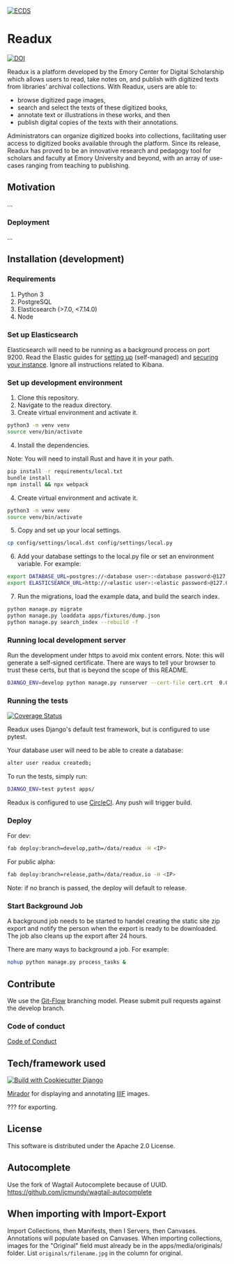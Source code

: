 [
![ECDS](https://circleci.com/gh/ecds/readux.svg?style=svg)
](<LINK>)

# Readux

[
![DOI](https://zenodo.org/badge/DOI/10.5281/zenodo.3572679.svg)
](https://doi.org/10.5281/zenodo.3572679)

Readux is a platform developed by the Emory Center for Digital Scholarship which allows users to read, take notes on, and publish with digitized texts from libraries’ archival collections. With Readux, users are able to:

- browse digitized page images,
- search and select the texts of these digitized books,
- annotate text or illustrations in these works, and then
- publish digital copies of the texts with their annotations.

Administrators can organize digitized books into collections, facilitating user access to digitized books available through the platform. Since its release, Readux has proved to be an innovative research and pedagogy tool for scholars and faculty at Emory University and beyond, with an array of use-cases ranging from teaching to publishing.

## Motivation

...

### Deployment

...

## Installation (development)

### Requirements

1. Python 3
2. PostgreSQL
3. Elasticsearch (>7.0, <7.14.0)
4. Node

### Set up Elasticsearch

Elasticsearch will need to be running as a background process on port 9200. Read the Elastic guides for [setting up](https://www.elastic.co/guide/en/elasticsearch/reference/7.13/getting-started.html) (self-managed) and [securing your instance](https://www.elastic.co/guide/en/elasticsearch/reference/7.13/secure-cluster.html). Ignore all instructions related to Kibana.

### Set up development environment

1. Clone this repository.
2. Navigate to the readux directory.
3. Create virtual environment and activate it.

~~~bash
python3 -m venv venv
source venv/bin/activate
~~~

4. Install the dependencies.

Note: You will need to install Rust and have it in your path.

~~~bash
pip install -r requirements/local.txt
bundle install
npm install && npx webpack
~~~

4. Create virtual environment and activate it.

~~~bash
python3 -m venv venv
source venv/bin/activate
~~~

5. Copy and set up your local settings.

~~~bash
cp config/settings/local.dst config/settings/local.py
~~~

6. Add your database settings to the local.py file or set an environment variable. For example:

~~~bash
export DATABASE_URL=postgres://<database user>:<database password>@127.0.0.1:5432/<database name>
export ELASTICSEARCH_URL=http://<elastic user>:<elastic password>@127.0.0.1:9200
~~~

7. Run the migrations, load the example data, and build the search index.

~~~bash
python manage.py migrate
python manage.py loaddata apps/fixtures/dump.json
python manage.py search_index --rebuild -f
~~~

### Running local development server

Run the development under https to avoid mix content errors. Note: this will generate a self-signed certificate. There are ways to tell your browser to trust these certs, but that is beyond the scope of this README.

~~~bash
DJANGO_ENV=develop python manage.py runserver --cert-file cert.crt  0.0.0.0:3000
~~~

### Running the tests

[
![Coverage Status](https://coveralls.io/repos/github/ecds/readux/badge.svg?branch=release)
](https://coveralls.io/github/ecds/readux?branch=release)

Readux uses Django's default test framework, but is configured to use pytest.

Your database user will need to be able to create a database:

~~~bash
alter user readux createdb;
~~~

To run the tests, simply run:

~~~bash
DJANGO_ENV=test pytest apps/
~~~

Readux is configured to use [CircleCI](https://app.circleci.com/pipelines/github/ecds/readux). Any push will trigger build.

### Deploy

For dev:

~~~bash
fab deploy:branch=develop,path=/data/readux -H <IP>
~~~

For public alpha:

~~~bash
fab deploy:branch=release,path=/data/readux.io -H <IP>
~~~

Note: if no branch is passed, the deploy will default to release.

### Start Background Job

A background job needs to be started to handel creating the static site zip export and notify the person when the export is ready to be downloaded. The job also cleans up the export after 24 hours.

There are many ways to background a job. For example:

~~~bash
nohup python manage.py process_tasks &
~~~

## Contribute

We use the [Git-Flow](https://danielkummer.github.io/git-flow-cheatsheet/) branching model. Please submit pull requests against the develop branch.

### Code of conduct

[Code of Conduct](CODE_OF_CONDUCT.md)

## Tech/framework used

[
![Build with Cookiecutter Django](https://img.shields.io/badge/built%20with-Cookiecutter%20Django-ff69b4.svg)
](https://github.com/pydanny/cookiecutter-django/)

[Mirador](http://projectmirador.org/) for displaying and annotating [IIIF](http://iiif.io) images.

??? for exporting.

## License

This software is distributed under the Apache 2.0 License.

## Autocomplete

Use the fork of Wagtail Autocomplete because of UUID. https://github.com/jcmundy/wagtail-autocomplete

## When importing with Import-Export

Import Collections, then Manifests, then I Servers, then Canvases.  Annotations will populate based on Canvases.
When importing collections, images for the "Original" field must already be in the apps/media/originals/ folder.  List `originals/filename.jpg` in the column for original.